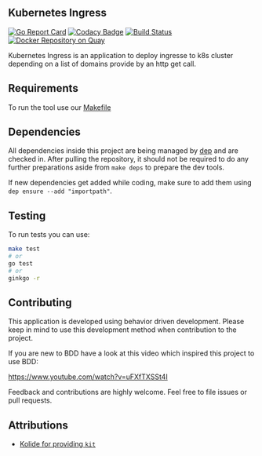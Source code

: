 ## Kubernetes Ingress
[![Go Report Card](https://goreportcard.com/badge/github.com/seibert-media/k8s-ingress)](https://goreportcard.com/report/github.com/seibert-media/k8s-ingress)
[![Codacy Badge](https://api.codacy.com/project/badge/Grade/513590eff4e54095a25b66bf65bd1323)](https://www.codacy.com/app/kwiesmueller/k8s-ingress?utm_source=github.com&amp;utm_medium=referral&amp;utm_content=seibert-media/k8s-ingress&amp;utm_campaign=Badge_Grade)
[![Build Status](https://travis-ci.org/seibert-media/k8s-ingress.svg?branch=master)](https://travis-ci.org/seibert-media/k8s-ingress)
[![Docker Repository on Quay](https://quay.io/repository/seibertmedia/k8s-ingress/status "Docker Repository on Quay")](https://quay.io/repository/seibertmedia/k8s-ingress)

Kubernetes Ingress is an application to deploy ingresse to k8s cluster depending on a list of domains provide by an http get call.

## Requirements

To run the tool use our [Makefile](Makefile) 

## Dependencies
All dependencies inside this project are being managed by [dep](https://github.com/golang/dep) and are checked in.
After pulling the repository, it should not be required to do any further preparations aside from `make deps` to prepare the dev tools.

If new dependencies get added while coding, make sure to add them using `dep ensure --add "importpath"`.

## Testing
To run tests you can use:
```bash
make test
# or
go test
# or
ginkgo -r
```

## Contributing

This application is developed using behavior driven development. 
Please keep in mind to use this development method when contribution to the project.

If you are new to BDD have a look at this video which inspired this project to use BDD:
 
https://www.youtube.com/watch?v=uFXfTXSSt4I

Feedback and contributions are highly welcome. Feel free to file issues or pull requests.

## Attributions

* [Kolide for providing `kit`](https://github.com/kolide/kit)
